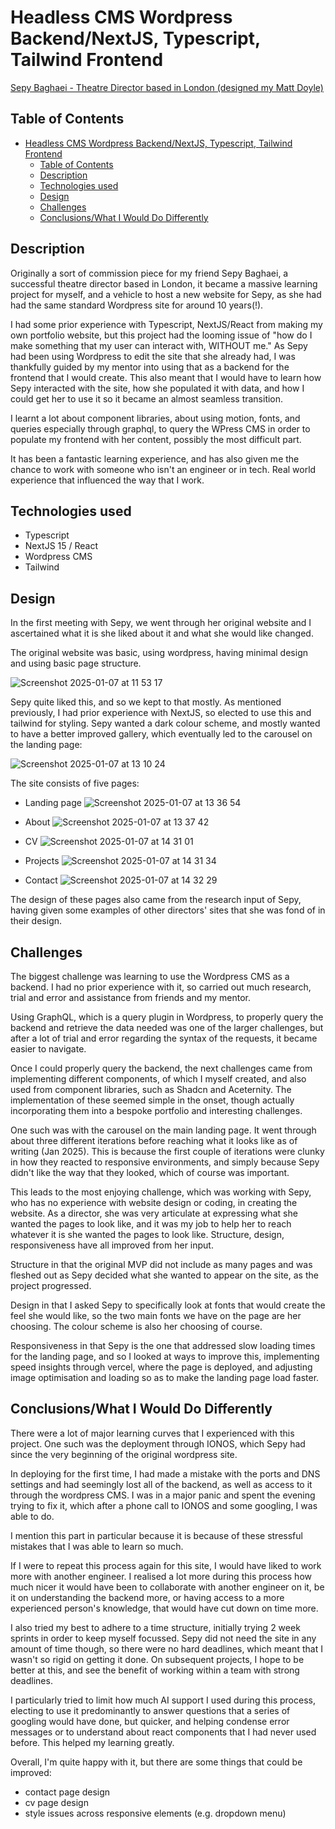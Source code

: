 # Headless CMS Wordpress Backend/NextJS, Typescript, Tailwind Frontend

[Sepy Baghaei - Theatre Director based in London (designed my Matt Doyle)](https://sepybaghaei.co.uk/)

## Table of Contents

- [Headless CMS Wordpress Backend/NextJS, Typescript, Tailwind Frontend](#headless-cms-wordpress-backendnextjs-typescript-tailwind-frontend)
  - [Table of Contents](#table-of-contents)
  - [Description](#description)
  - [Technologies used](#technologies-used)
  - [Design](#design)
  - [Challenges](#challenges)
  - [Conclusions/What I Would Do Differently](#conclusionswhat-i-would-do-differently)

## Description

Originally a sort of commission piece for my friend Sepy Baghaei, a successful theatre director based in London, it became a massive learning project for myself,
and a vehicle to host a new website for Sepy, as she had had the same standard Wordpress site for around 10 years(!).

I had some prior experience with Typescript, NextJS/React from making my own portfolio website, but this project had the looming issue of "how do I make something that my user can interact with, WITHOUT me." As Sepy had been using Wordpress to edit the site that she already had, I was thankfully guided by my mentor into using that as a backend for the frontend that I would create. This also meant that I would have to learn how Sepy interacted with the site, how she populated it with data, and how I could get her to use it so it became an almost seamless transition.

I learnt a lot about component libraries, about using motion, fonts, and queries especially through graphql, to query the WPress CMS in order to populate my frontend with her content, possibly the most difficult part.

It has been a fantastic learning experience, and has also given me the chance to work with someone who isn't an engineer or in tech. Real world experience that influenced the way that I work.

## Technologies used

- Typescript
- NextJS 15 / React
- Wordpress CMS
- Tailwind

## Design

In the first meeting with Sepy, we went through her original website and I ascertained what it is she liked about it and what she would like changed.

The original website was basic, using wordpress, having minimal design and using basic page structure.

![Screenshot 2025-01-07 at 11 53 17](https://github.com/user-attachments/assets/2ba9b37d-123a-4513-bf33-45ca79934145)

Sepy quite liked this, and so we kept to that mostly. As mentioned previously, I had prior experience with NextJS, so elected to use this and tailwind for styling. Sepy wanted a dark colour scheme, and mostly wanted to have a better improved gallery, which eventually led to the carousel on the landing page:

![Screenshot 2025-01-07 at 13 10 24](https://github.com/user-attachments/assets/ee995b22-d6fc-4295-80f9-ce4838a264d1)

The site consists of five pages:

- Landing page
  ![Screenshot 2025-01-07 at 13 36 54](https://github.com/user-attachments/assets/60390d04-c0a4-4ee4-8b7e-2f6a77e500f5)

- About
  ![Screenshot 2025-01-07 at 13 37 42](https://github.com/user-attachments/assets/6de3af9d-c97e-47c1-86ec-050858fa0821)

- CV
  ![Screenshot 2025-01-07 at 14 31 01](https://github.com/user-attachments/assets/471c5b13-daea-4857-8c1b-715fc8ece39f)

- Projects
  ![Screenshot 2025-01-07 at 14 31 34](https://github.com/user-attachments/assets/5c51db2d-6341-455f-b877-59fd093f7819)

- Contact
  ![Screenshot 2025-01-07 at 14 32 29](https://github.com/user-attachments/assets/70e9f095-6b0a-4050-90ce-12725138fcd6)

The design of these pages also came from the research input of Sepy, having given some examples of other directors' sites that she was fond of in their design.

## Challenges

The biggest challenge was learning to use the Wordpress CMS as a backend. I had no prior experience with it, so carried out much research, trial and error and assistance from friends and my mentor.

Using GraphQL, which is a query plugin in Wordpress, to properly query the backend and retrieve the data needed was one of the larger challenges, but after a lot of trial and error regarding the syntax of the requests, it became easier to navigate.

Once I could properly query the backend, the next challenges came from implementing different components, of which I myself created, and also used from component libraries, such as Shadcn and Aceternity. The implementation of these seemed simple in the onset, though actually incorporating them into a bespoke portfolio and interesting challenges.

One such was with the carousel on the main landing page. It went through about three different iterations before reaching what it looks like as of writing (Jan 2025). This is because the first couple of iterations were clunky in how they reacted to responsive environments, and simply because Sepy didn't like the way that they looked, which of course was important.

This leads to the most enjoying challenge, which was working with Sepy, who has no experience with website design or coding, in creating the website. As a director, she was very articulate at expressing what she wanted the pages to look like, and it was my job to help her to reach whatever it is she wanted the pages to look like. Structure, design, responsiveness have all improved from her input.

Structure in that the original MVP did not include as many pages and was fleshed out as Sepy decided what she wanted to appear on the site, as the project progressed.

Design in that I asked Sepy to specifically look at fonts that would create the feel she would like, so the two main fonts we have on the page are her choosing. The colour scheme is also her choosing of course.

Responsiveness in that Sepy is the one that addressed slow loading times for the landing page, and so I looked at ways to improve this, implementing speed insights through vercel, where the page is deployed, and adjusting image optimisation and loading so as to make the landing page load faster.

## Conclusions/What I Would Do Differently

There were a lot of major learning curves that I experienced with this project. One such was the deployment through IONOS, which Sepy had since the very beginning of the original wordpress site.

In deploying for the first time, I had made a mistake with the ports and DNS settings and had seemingly lost all of the backend, as well as access to it through the wordpress CMS. I was in a major panic and spent the evening trying to fix it, which after a phone call to IONOS and some googling, I was able to do.

I mention this part in particular because it is because of these stressful mistakes that I was able to learn so much.

If I were to repeat this process again for this site, I would have liked to work more with another engineer. I realised a lot more during this process how much nicer it would have been to collaborate with another engineer on it, be it on understanding the backend more, or having access to a more experienced person's knowledge, that would have cut down on time more.

I also tried my best to adhere to a time structure, initially trying 2 week sprints in order to keep myself focussed. Sepy did not need the site in any amount of time though, so there were no hard deadlines, which meant that I wasn't so rigid on getting it done. On subsequent projects, I hope to be better at this, and see the benefit of working within a team with strong deadlines.

I particularly tried to limit how much AI support I used during this process, electing to use it predominantly to answer questions that a series of googling would have done, but quicker, and helping condense error messages or to understand about react components that I had never used before.
This helped my learning greatly.

Overall, I'm quite happy with it, but there are some things that could be improved:

- contact page design
- cv page design
- style issues across responsive elements (e.g. dropdown menu)
